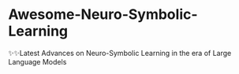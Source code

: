 # Awesome-Neuro-Symbolic-Learning
✨✨Latest Advances on Neuro-Symbolic Learning in the era of Large Language Models
